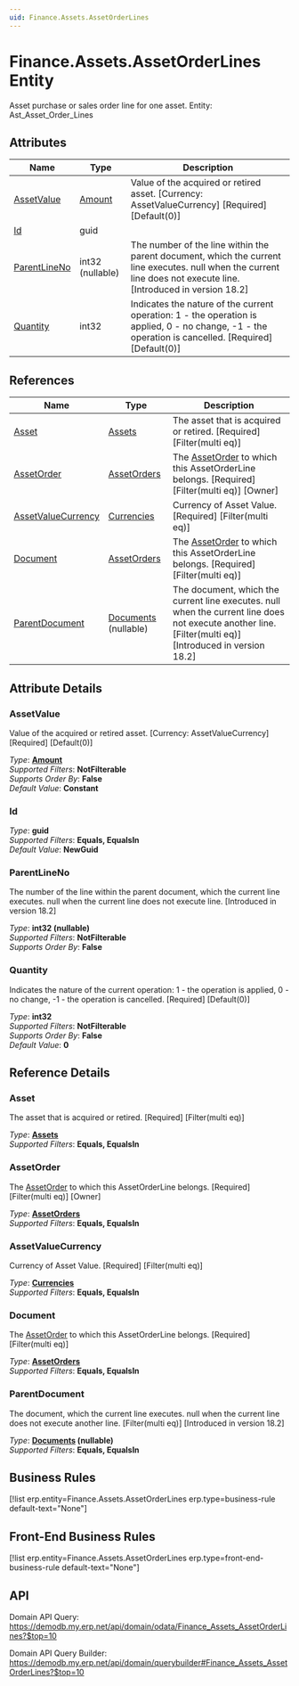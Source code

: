 ```yaml
---
uid: Finance.Assets.AssetOrderLines
---
```

# Finance.Assets.AssetOrderLines Entity

Asset purchase or sales order line for one asset. Entity: Ast_Asset_Order_Lines

## Attributes

| Name | Type | Description |
| ---- | ---- | --- |
| [AssetValue](Finance.Assets.AssetOrderLines.md#assetvalue) | [Amount](../data-types.md#amount) | Value of the acquired or retired asset. [Currency: AssetValueCurrency] [Required] [Default(0)] 
| [Id](Finance.Assets.AssetOrderLines.md#id) | guid |  
| [ParentLineNo](Finance.Assets.AssetOrderLines.md#parentlineno) | int32 (nullable) | The number of the line within the parent document, which the current line executes. null when the current line does not execute line. [Introduced in version 18.2] 
| [Quantity](Finance.Assets.AssetOrderLines.md#quantity) | int32 | Indicates the nature of the current operation: 1 - the operation is applied, 0 - no change, -1 - the operation is cancelled. [Required] [Default(0)] 

## References

| Name | Type | Description |
| ---- | ---- | --- |
| [Asset](Finance.Assets.AssetOrderLines.md#asset) | [Assets](Finance.Assets.Assets.md) | The asset that is acquired or retired. [Required] [Filter(multi eq)] |
| [AssetOrder](Finance.Assets.AssetOrderLines.md#assetorder) | [AssetOrders](Finance.Assets.AssetOrders.md) | The [AssetOrder](Finance.Assets.AssetOrderLines.md#assetorder) to which this AssetOrderLine belongs. [Required] [Filter(multi eq)] [Owner] |
| [AssetValueCurrency](Finance.Assets.AssetOrderLines.md#assetvaluecurrency) | [Currencies](General.Currencies.md) | Currency of Asset Value. [Required] [Filter(multi eq)] |
| [Document](Finance.Assets.AssetOrderLines.md#document) | [AssetOrders](Finance.Assets.AssetOrders.md) | The [AssetOrder](Finance.Assets.AssetOrderLines.md#assetorder) to which this AssetOrderLine belongs. [Required] [Filter(multi eq)] |
| [ParentDocument](Finance.Assets.AssetOrderLines.md#parentdocument) | [Documents](General.Documents.md) (nullable) | The document, which the current line executes. null when the current line does not execute another line. [Filter(multi eq)] [Introduced in version 18.2] |


## Attribute Details

### AssetValue

Value of the acquired or retired asset. [Currency: AssetValueCurrency] [Required] [Default(0)]

_Type_: **[Amount](../data-types.md#amount)**  
_Supported Filters_: **NotFilterable**  
_Supports Order By_: **False**  
_Default Value_: **Constant**  

### Id

_Type_: **guid**  
_Supported Filters_: **Equals, EqualsIn**  
_Default Value_: **NewGuid**  

### ParentLineNo

The number of the line within the parent document, which the current line executes. null when the current line does not execute line. [Introduced in version 18.2]

_Type_: **int32 (nullable)**  
_Supported Filters_: **NotFilterable**  
_Supports Order By_: **False**  

### Quantity

Indicates the nature of the current operation: 1 - the operation is applied, 0 - no change, -1 - the operation is cancelled. [Required] [Default(0)]

_Type_: **int32**  
_Supported Filters_: **NotFilterable**  
_Supports Order By_: **False**  
_Default Value_: **0**  


## Reference Details

### Asset

The asset that is acquired or retired. [Required] [Filter(multi eq)]

_Type_: **[Assets](Finance.Assets.Assets.md)**  
_Supported Filters_: **Equals, EqualsIn**  

### AssetOrder

The [AssetOrder](Finance.Assets.AssetOrderLines.md#assetorder) to which this AssetOrderLine belongs. [Required] [Filter(multi eq)] [Owner]

_Type_: **[AssetOrders](Finance.Assets.AssetOrders.md)**  
_Supported Filters_: **Equals, EqualsIn**  

### AssetValueCurrency

Currency of Asset Value. [Required] [Filter(multi eq)]

_Type_: **[Currencies](General.Currencies.md)**  
_Supported Filters_: **Equals, EqualsIn**  

### Document

The [AssetOrder](Finance.Assets.AssetOrderLines.md#assetorder) to which this AssetOrderLine belongs. [Required] [Filter(multi eq)]

_Type_: **[AssetOrders](Finance.Assets.AssetOrders.md)**  
_Supported Filters_: **Equals, EqualsIn**  

### ParentDocument

The document, which the current line executes. null when the current line does not execute another line. [Filter(multi eq)] [Introduced in version 18.2]

_Type_: **[Documents](General.Documents.md) (nullable)**  
_Supported Filters_: **Equals, EqualsIn**  



## Business Rules

[!list erp.entity=Finance.Assets.AssetOrderLines erp.type=business-rule default-text="None"]

## Front-End Business Rules

[!list erp.entity=Finance.Assets.AssetOrderLines erp.type=front-end-business-rule default-text="None"]

## API

Domain API Query:
<https://demodb.my.erp.net/api/domain/odata/Finance_Assets_AssetOrderLines?$top=10>

Domain API Query Builder:
<https://demodb.my.erp.net/api/domain/querybuilder#Finance_Assets_AssetOrderLines?$top=10>

